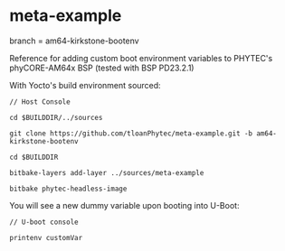 # meta-example
branch = am64-kirkstone-bootenv

Reference for adding custom boot environment variables to PHYTEC's phyCORE-AM64x BSP (tested with BSP PD23.2.1)

With Yocto's build environment sourced:

    // Host Console
  
    cd $BUILDDIR/../sources
  
    git clone https://github.com/tloanPhytec/meta-example.git -b am64-kirkstone-bootenv
  
    cd $BUILDDIR
  
    bitbake-layers add-layer ../sources/meta-example

    bitbake phytec-headless-image

You will see a new dummy variable upon booting into U-Boot:

    // U-boot console
  
    printenv customVar
